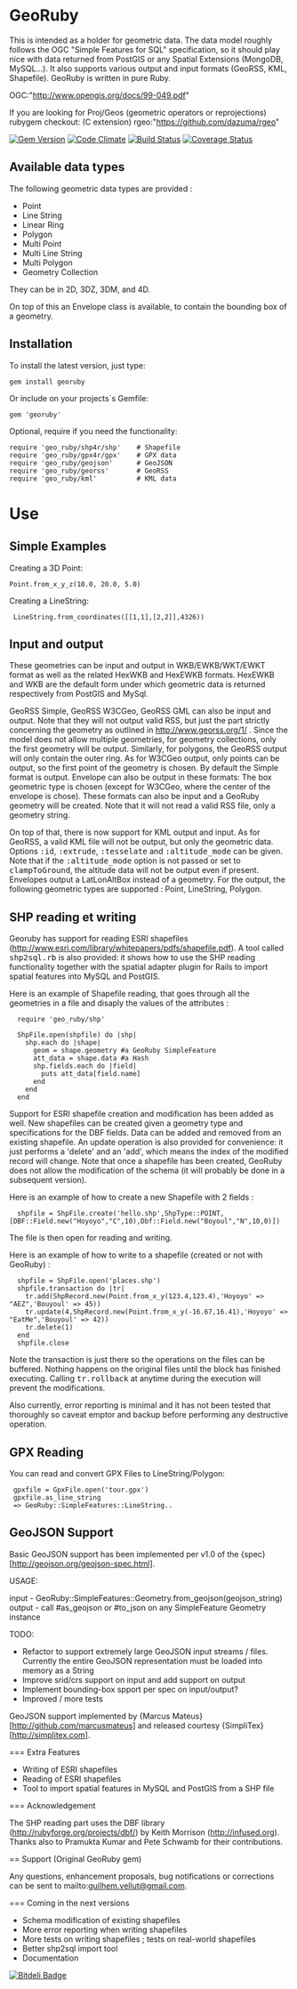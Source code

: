 GeoRuby
=======

This is intended as a holder for geometric data.
The data model roughly follows the OGC "Simple Features for SQL" specification,
so it should play nice with data returned from PostGIS or any Spatial Extensions (MongoDB, MySQL...).
It also supports various output and input formats (GeoRSS, KML, Shapefile).
GeoRuby is written in pure Ruby.

OGC:"http://www.opengis.org/docs/99-049.pdf"

If you are looking for Proj/Geos (geometric operators or reprojections) rubygem checkout: (C extension)
rgeo:"https://github.com/dazuma/rgeo"

[![Gem Version](https://badge.fury.io/rb/georuby.png)](http://badge.fury.io/rb/georuby)
[![Code Climate](https://codeclimate.com/github/nofxx/georuby.png)](https://codeclimate.com/github/nofxx/georuby)
[![Build Status](https://travis-ci.org/nofxx/georuby.png?branch=master)](https://travis-ci.org/nofxx/georuby)
[![Coverage Status](https://coveralls.io/repos/nofxx/georuby/badge.png)](https://coveralls.io/r/nofxx/georuby)


Available data types
--------------------

The following geometric data types are provided :
- Point
- Line String
- Linear Ring
- Polygon
- Multi Point
- Multi Line String
- Multi Polygon
- Geometry Collection

They can be in 2D, 3DZ, 3DM, and 4D.

On top of this an Envelope class is available, to contain the bounding box of a geometry.


Installation
------------

To install the latest version, just type:

    gem install georuby


Or include on your projects`s Gemfile:

    gem 'georuby'


Optional, require if you need the functionality:


    require 'geo_ruby/shp4r/shp'    # Shapefile
    require 'geo_ruby/gpx4r/gpx'    # GPX data
    require 'geo_ruby/geojson'      # GeoJSON
    require 'geo_ruby/georss'       # GeoRSS
    require 'geo_ruby/kml'          # KML data


Use
===

Simple Examples
----------------

Creating a 3D Point:

    Point.from_x_y_z(10.0, 20.0, 5.0)


Creating a LineString:

     LineString.from_coordinates([[1,1],[2,2]],4326))


Input and output
----------------

These geometries can be input and output in WKB/EWKB/WKT/EWKT format as well as
the related HexWKB and HexEWKB formats. HexEWKB and WKB are the default form under
which geometric data is returned respectively from PostGIS and MySql.

GeoRSS Simple, GeoRSS W3CGeo, GeoRSS GML can also be input and output.
Note that they will not output valid RSS, but just the part strictly concerning
the geometry as outlined in http://www.georss.org/1/ . Since the model does
not allow multiple geometries, for geometry collections, only the first geometry
will be output. Similarly, for polygons, the GeoRSS output will only contain the outer ring.
As for W3CGeo output, only points can be output, so the first point of the geometry is chosen.
By default the Simple format is output. Envelope can also be output in these formats:
The box geometric type is chosen (except for W3CGeo, where the center of the envelope is chose).
These formats can also be input and a GeoRuby geometry will be created.
Note that it will not read a valid RSS file, only a geometry string.

On top of that, there is now support for KML output and input.
As for GeoRSS, a valid KML file will not be output, but only the geometric data.
Options <tt>:id</tt>, <tt>:extrude</tt>, <tt>:tesselate</tt> and <tt>:altitude_mode</tt> can be given.
Note that if the <tt>:altitude_mode</tt> option is not passed or set to <tt>clampToGround</tt>,
the altitude data will not be output even if present. Envelopes output a LatLonAltBox instead of a geometry.
For the output, the following geometric types are supported : Point, LineString, Polygon.


SHP reading et writing
---

Georuby has support for reading ESRI shapefiles (http://www.esri.com/library/whitepapers/pdfs/shapefile.pdf).
A tool called <tt>shp2sql.rb</tt> is also provided: it shows how to use the SHP reading functionality together
with the spatial adapter plugin for Rails to import spatial features into MySQL and PostGIS.

Here is an example of Shapefile reading, that goes through all the geometries
in a file and disaply the values of the attributes :

      require 'geo_ruby/shp'

      ShpFile.open(shpfile) do |shp|
        shp.each do |shape|
          geom = shape.geometry #a GeoRuby SimpleFeature
          att_data = shape.data #a Hash
          shp.fields.each do |field|
            puts att_data[field.name]
          end
        end
      end

Support for ESRI shapefile creation and modification has been added as well.
New shapefiles can be created given a geometry type and specifications for the DBF fields.
Data can be added and removed from an existing shapefile.
An update operation is also provided for convenience: it just performs a 'delete' and an 'add',
which means the index of the modified record will change. Note that once a shapefile has been created,
GeoRuby does not allow the modification of the schema (it will probably be done in a subsequent version).

Here is an example of how to create a new Shapefile with 2 fields :

      shpfile = ShpFile.create('hello.shp',ShpType::POINT,[DBF::Field.new("Hoyoyo","C",10),Dbf::Field.new("Boyoul","N",10,0)])

The file is then open for reading and writing.

Here is an example of how to write to a shapefile (created or not with GeoRuby) :

      shpfile = ShpFile.open('places.shp')
      shpfile.transaction do |tr|
        tr.add(ShpRecord.new(Point.from_x_y(123.4,123.4),'Hoyoyo' => "AEZ",'Bouyoul' => 45))
        tr.update(4,ShpRecord.new(Point.from_x_y(-16.67,16.41),'Hoyoyo' => "EatMe",'Bouyoul' => 42))
        tr.delete(1)
      end
      shpfile.close

Note the transaction is just there so the operations on the files can be buffered.
Nothing happens on the original files until the block has finished executing.
Calling <tt>tr.rollback</tt> at anytime during the execution will prevent the modifications.

Also currently, error reporting is minimal and it has not been tested that
thoroughly so caveat emptor and backup before performing any destructive operation.


GPX Reading
---

You can read and convert GPX Files to LineString/Polygon:

     gpxfile = GpxFile.open('tour.gpx')
     gpxfile.as_line_string
     => GeoRuby::SimpleFeatures::LineString..


GeoJSON Support
-------

Basic GeoJSON support has been implemented per v1.0 of the {spec}[http://geojson.org/geojson-spec.html].

USAGE:

 input - GeoRuby::SimpleFeatures::Geometry.from_geojson(geojson_string)
 output - call #as_geojson or #to_json on any SimpleFeature Geometry instance

TODO:
 * Refactor to support extremely large GeoJSON input streams / files. Currently
   the entire GeoJSON representation must be loaded into memory as a String
 * Improve srid/crs support on input and add support on output
 * Implement bounding-box spport per spec on input/output?
 * Improved / more tests

GeoJSON support implemented by {Marcus Mateus}[http://github.com/marcusmateus] and released courtesy {SimpliTex}[http://simplitex.com].


=== Extra Features

- Writing of ESRI shapefiles
- Reading of ESRI shapefiles
- Tool to import spatial features in MySQL and PostGIS from a SHP file


=== Acknowledgement

The SHP reading part uses the DBF library (http://rubyforge.org/projects/dbf/) by Keith Morrison (http://infused.org).
Thanks also to Pramukta Kumar and Pete Schwamb for their contributions.


== Support (Original GeoRuby gem)

Any questions, enhancement proposals, bug notifications or corrections
can be sent to mailto:guilhem.vellut@gmail.com.


=== Coming in the next versions

- Schema modification of existing shapefiles
- More error reporting when writing shapefiles
- More tests on writing shapefiles ; tests on real-world shapefiles
- Better shp2sql import tool
- Documentation


[![Bitdeli Badge](https://d2weczhvl823v0.cloudfront.net/nofxx/georuby/trend.png)](https://bitdeli.com/free "Bitdeli Badge")

